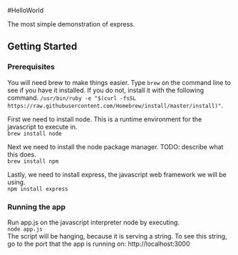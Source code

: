 #HelloWorld

The most simple demonstration of express.

## Getting Started
### Prerequisites

You will need brew to make things easier. Type ``` brew ``` on the command line to see if you have it installed. If you do not, install it with the following command. ``` /usr/bin/ruby -e "$(curl -fsSL https://raw.githubusercontent.com/Homebrew/install/master/install)" ```.

First we need to install node. This is a runtime environment for the javascript to execute in.  
```brew install node```

Next we need to install the node package manager. TODO: describe what this does.  
``` brew install npm ```

Lastly, we need to install express, the javascript web framework we will be using.  
``` npm install express ```


### Running the app

Run app.js on the javascript interpreter node by executing.  
```node app.js```  
The script will be hanging, because it is serving a string. To see this string, go to the port that the app is running on: http://localhost:3000
